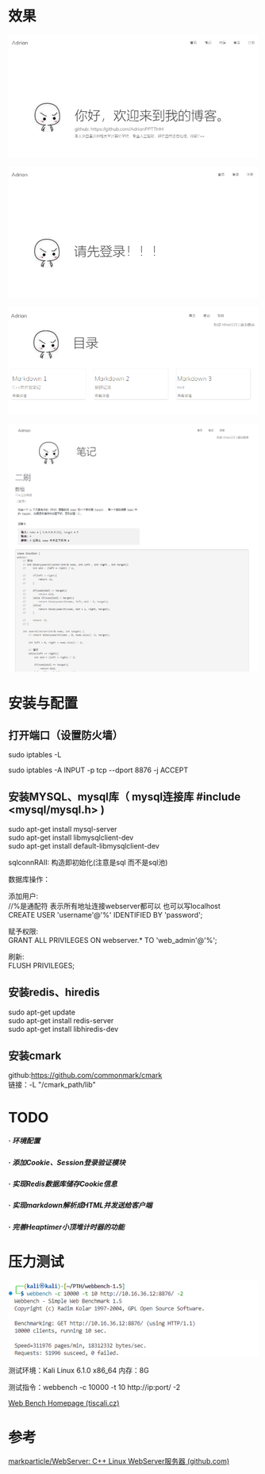# 效果

![image-20231218201947124](./resources/images/83.jpg)



![image-20231218193600936](./resources/images/84.jpg)

![image-20231218193631359](./resources/images/85.jpg)

![image-20231218200029386](./resources/images/86.jpg)





# 安装与配置  

## 打开端口（设置防火墙）  

sudo iptables -L  

sudo iptables -A INPUT -p tcp --dport 8876 -j ACCEPT  


## 安装MYSQL、mysql库（ mysql连接库 #include <mysql/mysql.h> )  
sudo apt-get install mysql-server  
sudo apt-get install libmysqlclient-dev    
sudo apt-get install default-libmysqlclient-dev  

sqlconnRAII: 构造即初始化(注意是sql 而不是sql池)  


数据库操作： 

添加用户:  
 //%是通配符 表示所有地址连接webserver都可以 也可以写localhost  
CREATE USER 'username'@'%' IDENTIFIED BY 'password';  

赋予权限:  
GRANT ALL PRIVILEGES ON webserver.* TO 'web_admin'@'%';  

刷新:  
FLUSH PRIVILEGES;  


## 安装redis、hiredis  
sudo apt-get update  
sudo apt-get install redis-server  
sudo apt-get install libhiredis-dev  


## 安装cmark  
github:https://github.com/commonmark/cmark  
链接：-L "/cmark_path/lib"  





# TODO

##### · 环境配置  

##### · 添加Cookie、Session登录验证模块  

##### · 实现Redis数据库储存Cookie信息  

##### · 实现markdown解析成HTML并发送给客户端  

##### · 完善Heaptimer小顶堆计时器的功能  





# 压力测试  

![image-20231218202807401](./resources/images/87.jpg)

测试环境：Kali Linux 6.1.0 x86_64 	内存：8G  

测试指令：webbench -c 10000 -t 10 http://ip:port/ -2  

[Web Bench Homepage (tiscali.cz)](http://home.tiscali.cz/~cz210552/webbench.html)  



# 参考  

[markparticle/WebServer: C++ Linux WebServer服务器 (github.com)](https://github.com/markparticle/WebServer)
